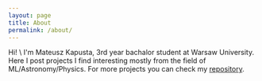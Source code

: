 ```yaml
---
layout: page
title: About
permalink: /about/
---
```


Hi! \\
I'm Mateusz Kapusta, 3rd year bachalor student at Warsaw University. Here I post projects I find interesting mostly from the field of ML/Astronomy/Physics. 
For more projects you can check my [repository](https://github.com/Wesenheit).

